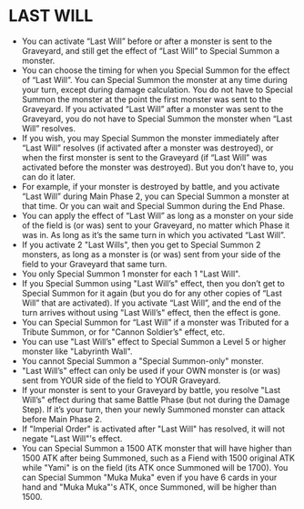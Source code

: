 # LAST WILL

*   You can activate “Last Will” before or after a monster is sent to the Graveyard, and still get the effect of “Last Will” to Special Summon a monster.
*   You can choose the timing for when you Special Summon for the effect of “Last Will”. You can Special Summon the monster at any time during your turn, except during damage calculation. You do not have to Special Summon the monster at the point the first monster was sent to the Graveyard. If you activated “Last Will” after a monster was sent to the Graveyard, you do not have to Special Summon the monster when “Last Will” resolves.
*   If you wish, you may Special Summon the monster immediately after “Last Will” resolves (if activated after a monster was destroyed), or when the first monster is sent to the Graveyard (if “Last Will” was activated before the monster was destroyed). But you don’t have to, you can do it later.
*   For example, if your monster is destroyed by battle, and you activate “Last Will” during Main Phase 2, you can Special Summon a monster at that time. Or you can wait and Special Summon during the End Phase.
*   You can apply the effect of “Last Will” as long as a monster on your side of the field is (or was) sent to your Graveyard, no matter which Phase it was in. As long as it’s the same turn in which you activated “Last Will”.
*   If you activate 2 "Last Wills", then you get to Special Summon 2 monsters, as long as a monster is (or was) sent from your side of the field to your Graveyard that same turn.
*   You only Special Summon 1 monster for each 1 "Last Will".
*   If you Special Summon using "Last Will’s" effect, then you don’t get to Special Summon for it again (but you do for any other copies of “Last Will” that are activated). If you activate “Last Will”, and the end of the turn arrives without using "Last Will’s" effect, then the effect is gone.
*   You can Special Summon for “Last Will” if a monster was Tributed for a Tribute Summon, or for "Cannon Soldier’s" effect, etc.
*   You can use "Last Will’s" effect to Special Summon a Level 5 or higher monster like "Labyrinth Wall".
*   You cannot Special Summon a "Special Summon-only" monster.
*   "Last Will’s" effect can only be used if your OWN monster is (or was) sent from YOUR side of the field to YOUR Graveyard.
*   If your monster is sent to your Graveyard by battle, you resolve "Last Will’s" effect during that same Battle Phase (but not during the Damage Step). If it’s your turn, then your newly Summoned monster can attack before Main Phase 2.
*   If "Imperial Order" is activated after "Last Will" has resolved, it will not negate "Last Will"'s effect.
*   You can Special Summon a 1500 ATK monster that will have higher than 1500 ATK after being Summoned, such as a Fiend with 1500 original ATK while "Yami" is on the field (its ATK once Summoned will be 1700). You can Special Summon "Muka Muka" even if you have 6 cards in your hand and "Muka Muka"'s ATK, once Summoned, will be higher than 1500.
